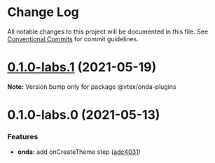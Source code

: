 # Change Log

All notable changes to this project will be documented in this file.
See [Conventional Commits](https://conventionalcommits.org) for commit guidelines.

# [0.1.0-labs.1](https://github.com/vtex/onda/compare/@vtex/onda-plugins@0.1.0-labs.0...@vtex/onda-plugins@0.1.0-labs.1) (2021-05-19)

**Note:** Version bump only for package @vtex/onda-plugins





# 0.1.0-labs.0 (2021-05-13)


### Features

* **onda:** add onCreateTheme step ([adc4031](https://github.com/vtex/onda/commit/adc40319f36bcc7595d74b95be89cb6e0fa454d8))
